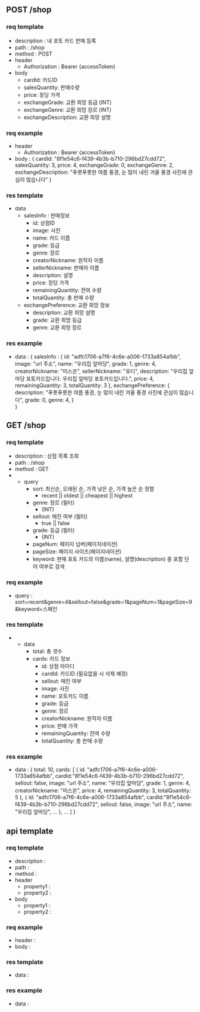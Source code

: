 ## POST /shop

### req template

- description : 내 포토 카드 판매 등록
- path : /shop
- method : POST
- header
  - Authorization : Bearer {accessToken}
- body
  - cardId: 카드ID
  - salesQuantity: 판매수량
  - price: 장당 가격
  - exchangeGrade: 교환 희망 등급 (INT)
  - exchangeGenre: 교환 희망 장르 (INT)
  - exchangeDescription: 교환 희망 설명

### req example

- header
  - Authorization : Bearer {accessToken}
- body : {
  cardId: "8f1e54c6-f439-4b3b-b710-296bd27cdd72",
  salesQuantity: 3,
  price: 4,
  exchangeGrade: 0,
  exchangeGenre: 2,
  exchangeDescription: "푸릇푸릇한 여름 풍경, 눈 많이 내린 겨울 풍경 사진에 관심이 많습니다"
  }

### res template

- data 
  - salesInfo : 판매정보
    - id: 상점ID
    - image: 사진
    - name: 카드 이름
    - grade: 등급
    - genre: 장르
    - creatorNickname: 원작자 이름
    - sellerNickname: 판매자 이름
    - description: 설명
    - price: 장당 가격
    - remainingQuantity: 잔여 수량
    - totalQuantity: 총 판매 수량
  - exchangePreference: 교환 희망 정보
    - description: 교환 희망 설명
    - grade: 교환 희망 등급
    - genre: 교환 희망 장르

### res example

- data : {
	salesInfo : {
		id: "adfc1706-a7f6-4c6e-a006-1733a854afbb",
		image: "url 주소",
		name: "우리집 앞마당",
		grade: 1,
		genre: 4,
		creatorNickname: "미스쏜",
		sellerNickname: "유디",
		description: "우리집 앞마당 포토카드입니다. 우리집 앞마당 포토카드입니다.",
		price: 4,
		remainingQuantity: 3,
		totalQuantity: 3
	},
	exchangePreference: {
		description: "푸릇푸릇한 여름 풍경, 눈 많이 내린 겨울 풍경 사진에 관심이 많습니다",
		grade: 0,
		genre: 4,
	}		
}

## GET /shop

### req template

- description : 상점 목록 조회
- path : /shop
- method : GET
- - query
    - sort: 최신순, 오래된 순, 가격 낮은 순, 가격 높은 순 정렬
        - recent || oldest || cheapest || highest
    - genre: 장르 (필터)
        - (INT)
    - sellout: 매진 여부 (필터)
        - true || false
    - grade: 등급 (필터)
        - (INT)
    - pageNum: 페이지 넘버(페이지네이션)
    - pageSize: 페이지 사이즈(페이지네이션)
    - keyword: 판매 포토 카드의 이름(name), 설명(description) 중 포함 단어 여부로 검색

### req example

- query : sort=recent&genre=4&sellout=false&grade=1&pageNum=1&pageSize=9&keyword=스페인

### res template

- - data
    - total: 총 갯수
    - cards: 카드 정보
        - id: 상점 아이디
        - cardId: 카드ID (필요없을 시 삭제 예정)
        - sellout: 매진 여부
        - image: 사진
        - name: 포토카드 이름
        - grade: 등급
        - genre: 장르
        - creatorNickname: 원작자 이름
        - price: 판매 가격
        - remainingQuantity: 잔여 수량
        - totalQuantity: 총 판매 수량

### res example

- data : {
	total: 10,
	cards: [
		{
			id: "adfc1706-a7f6-4c6e-a006-1733a854afbb",
			cardId:"8f1e54c6-f439-4b3b-b710-296bd27cdd72",
			sellout: false,
			image: "url 주소",
			name: "우리집 앞마당",
			grade: 1,
			genre: 4,
			creatorNickname: "미스쏜",
			price: 4,
			remainingQuantity: 3,
			totalQuantity: 5
		},
		{
			id: "adfc1706-a7f6-4c6e-a006-1733a854afbb",
			cardId:"8f1e54c6-f439-4b3b-b710-296bd27cdd72",
			sellout: false,
			image: "url 주소",
			name: "우리집 앞마당",
			...
    },
    ...
	]
}

## api template

### req template

- description :
- path :
- method :
- header
  - property1 :
  - property2 :
- body
  - property1 :
  - property2 :

### req example

- header :
- body :

### res template

- data :

### res example

- data :
